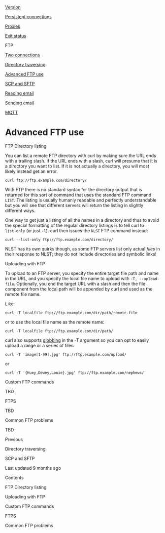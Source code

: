 







<a href="../version.html" class="navButton-94f2579c--pageItemWithChildrenNested-2c5d8183--navButtonClickable-161b88ca"><span class="text-4505230f--UIH300-2063425d--textContentFamily-49a318e1--navButtonLabel-14a4968f">Version</span></a>

<a href="../persist.html" class="navButton-94f2579c--pageItemWithChildrenNested-2c5d8183--navButtonClickable-161b88ca"><span class="text-4505230f--UIH300-2063425d--textContentFamily-49a318e1--navButtonLabel-14a4968f">Persistent connections</span></a>



<a href="../proxies.html" class="navButton-94f2579c--pageItemWithChildrenNested-2c5d8183--navButtonClickable-161b88ca"><span class="text-4505230f--UIH300-2063425d--textContentFamily-49a318e1--navButtonLabel-14a4968f">Proxies</span></a>

<a href="../returns.html" class="navButton-94f2579c--pageItemWithChildrenNested-2c5d8183--navButtonClickable-161b88ca"><span class="text-4505230f--UIH300-2063425d--textContentFamily-49a318e1--navButtonLabel-14a4968f">Exit status</span></a>

<span class="text-4505230f--UIH300-2063425d--textContentFamily-49a318e1--navButtonLabel-14a4968f">FTP</span>

<a href="twoconnections.html" class="navButton-94f2579c--pageItemWithChildrenNested-2c5d8183--navButtonClickable-161b88ca"><span class="text-4505230f--UIH300-2063425d--textContentFamily-49a318e1--navButtonLabel-14a4968f">Two connections</span></a>

<a href="traversedir.html" class="navButton-94f2579c--pageItemWithChildrenNested-2c5d8183--navButtonClickable-161b88ca"><span class="text-4505230f--UIH300-2063425d--textContentFamily-49a318e1--navButtonLabel-14a4968f">Directory traversing</span></a>

<a href="advanced.html" class="navButton-94f2579c--pageItemWithChildrenNested-2c5d8183--navButtonClickable-161b88ca--navButtonOpened-6a88552e"><span class="text-4505230f--UIH300-2063425d--textContentFamily-49a318e1--navButtonLabel-14a4968f">Advanced FTP use</span></a>

<a href="../scpsftp.html" class="navButton-94f2579c--pageItemWithChildrenNested-2c5d8183--navButtonClickable-161b88ca"><span class="text-4505230f--UIH300-2063425d--textContentFamily-49a318e1--navButtonLabel-14a4968f">SCP and SFTP</span></a>

<a href="../reademail.html" class="navButton-94f2579c--pageItemWithChildrenNested-2c5d8183--navButtonClickable-161b88ca"><span class="text-4505230f--UIH300-2063425d--textContentFamily-49a318e1--navButtonLabel-14a4968f">Reading email</span></a>

<a href="../smtp.html" class="navButton-94f2579c--pageItemWithChildrenNested-2c5d8183--navButtonClickable-161b88ca"><span class="text-4505230f--UIH300-2063425d--textContentFamily-49a318e1--navButtonLabel-14a4968f">Sending email</span></a>

<a href="../mqtt.html" class="navButton-94f2579c--pageItemWithChildrenNested-2c5d8183--navButtonClickable-161b88ca"><span class="text-4505230f--UIH300-2063425d--textContentFamily-49a318e1--navButtonLabel-14a4968f">MQTT</span></a>











# <span class="text-4505230f--DisplayH900-bfb998fa--textContentFamily-49a318e1">Advanced FTP use</span>

<span class="text-4505230f--UIH300-2063425d--textUIFamily-5ebd8e40--text-8ee2c8b2"></span>

<span class="text-4505230f--UIH300-2063425d--textUIFamily-5ebd8e40--text-8ee2c8b2"></span>

<span class="text-4505230f--HeadingH700-04e1a2a3--textContentFamily-49a318e1"><span data-key="292c3d0ccd99457fa0ae0efc675fb4cb"><span data-offset-key="292c3d0ccd99457fa0ae0efc675fb4cb:0">FTP Directory listing</span></span></span>

<span class="text-4505230f--TextH400-3033861f--textContentFamily-49a318e1"><span data-key="0517f91b828045879cccf61475bead27"><span data-offset-key="0517f91b828045879cccf61475bead27:0">You can list a remote FTP directory with curl by making sure the URL ends with a trailing slash. If the URL ends with a slash, curl will presume that it is a directory you want to list. If it is not actually a directory, you will most likely instead get an error.</span></span></span>

    curl ftp://ftp.example.com/directory/

<span class="text-4505230f--TextH400-3033861f--textContentFamily-49a318e1"><span data-key="cab63d622d1a4592ad0393a2541e8aad"><span data-offset-key="cab63d622d1a4592ad0393a2541e8aad:0">With FTP there is no standard syntax for the directory output that is returned for this sort of command that uses the standard FTP command </span><span data-offset-key="cab63d622d1a4592ad0393a2541e8aad:1">`LIST`</span><span data-offset-key="cab63d622d1a4592ad0393a2541e8aad:2">. The listing is usually humanly readable and perfectly understandable but you will see that different servers will return the listing in slightly different ways.</span></span></span>

<span class="text-4505230f--TextH400-3033861f--textContentFamily-49a318e1"><span data-key="19d1c18bcf584fcea42c8be6c4114621"><span data-offset-key="19d1c18bcf584fcea42c8be6c4114621:0">One way to get just a listing of all the names in a directory and thus to avoid the special formatting of the regular directory listings is to tell curl to </span><span data-offset-key="19d1c18bcf584fcea42c8be6c4114621:1">`--list-only`</span><span data-offset-key="19d1c18bcf584fcea42c8be6c4114621:2"> (or just </span><span data-offset-key="19d1c18bcf584fcea42c8be6c4114621:3">`-l`</span><span data-offset-key="19d1c18bcf584fcea42c8be6c4114621:4">). curl then issues the </span><span data-offset-key="19d1c18bcf584fcea42c8be6c4114621:5">`NLST`</span><span data-offset-key="19d1c18bcf584fcea42c8be6c4114621:6"> FTP command instead:</span></span></span>

    curl --list-only ftp://ftp.example.com/directory/

<span class="text-4505230f--TextH400-3033861f--textContentFamily-49a318e1"><span data-key="4adbf011bfeb42b9a5abd49ee8d5db7f"><span data-offset-key="4adbf011bfeb42b9a5abd49ee8d5db7f:0">NLST has its own quirks though, as some FTP servers list only actual </span><span data-offset-key="4adbf011bfeb42b9a5abd49ee8d5db7f:1">_files_</span><span data-offset-key="4adbf011bfeb42b9a5abd49ee8d5db7f:2"> in their response to NLST; they do not include directories and symbolic links!</span></span></span>

<span class="text-4505230f--HeadingH700-04e1a2a3--textContentFamily-49a318e1"><span data-key="eec192d67d074ddbac6d5c9408ea52de"><span data-offset-key="eec192d67d074ddbac6d5c9408ea52de:0">Uploading with FTP</span></span></span>

<span class="text-4505230f--TextH400-3033861f--textContentFamily-49a318e1"><span data-key="5e55153c80ed434292487842e005a1d6"><span data-offset-key="5e55153c80ed434292487842e005a1d6:0">To upload to an FTP server, you specify the entire target file path and name in the URL, and you specify the local file name to upload with </span><span data-offset-key="5e55153c80ed434292487842e005a1d6:1">`-T, --upload-file`</span><span data-offset-key="5e55153c80ed434292487842e005a1d6:2">. Optionally, you end the target URL with a slash and then the file component from the local path will be appended by curl and used as the remote file name.</span></span></span>

<span class="text-4505230f--TextH400-3033861f--textContentFamily-49a318e1"><span data-key="85aae679a77a44ccaba4e2f799ab5a89"><span data-offset-key="85aae679a77a44ccaba4e2f799ab5a89:0">Like:</span></span></span>

    curl -T localfile ftp://ftp.example.com/dir/path/remote-file

<span class="text-4505230f--TextH400-3033861f--textContentFamily-49a318e1"><span data-key="8cbf670d71d54119844db83ed968a1ca"><span data-offset-key="8cbf670d71d54119844db83ed968a1ca:0">or to use the local file name as the remote name:</span></span></span>

    curl -T localfile ftp://ftp.example.com/dir/path/

<span class="text-4505230f--TextH400-3033861f--textContentFamily-49a318e1"><span data-key="0d987da9d9a94c27825acf4e7b51d6dd"><span data-offset-key="0d987da9d9a94c27825acf4e7b51d6dd:0">curl also supports </span></span><a href="../../cmdline/globbing.html" class="link-a079aa82--primary-53a25e66--link-faf6c434"><span data-key="b0d587b02d954ff4847015a940b2a084"><span data-offset-key="b0d587b02d954ff4847015a940b2a084:0">globbing</span></span></a><span data-key="8de57b3a70a94bc7b1103e0a0531a45f"><span data-offset-key="8de57b3a70a94bc7b1103e0a0531a45f:0"> in the -T argument so you can opt to easily upload a range or a series of files:</span></span></span>

    curl -T 'image[1-99].jpg' ftp://ftp.example.com/upload/

<span class="text-4505230f--TextH400-3033861f--textContentFamily-49a318e1"><span data-key="3e9feeb0e32248d7bdf3f81721dd1e59"><span data-offset-key="3e9feeb0e32248d7bdf3f81721dd1e59:0">or</span></span></span>

    curl -T '{Huey,Dewey,Louie}.jpg' ftp://ftp.example.com/nephews/

<span class="text-4505230f--HeadingH700-04e1a2a3--textContentFamily-49a318e1"><span data-key="26e8c122e6034c479b6701d97caf8845"><span data-offset-key="26e8c122e6034c479b6701d97caf8845:0">Custom FTP commands</span></span></span>

<span class="text-4505230f--TextH400-3033861f--textContentFamily-49a318e1"><span data-key="ae2972b280784744bc47b23d806480ca"><span data-offset-key="ae2972b280784744bc47b23d806480ca:0">TBD</span></span></span>

<span class="text-4505230f--HeadingH700-04e1a2a3--textContentFamily-49a318e1"><span data-key="a4ee097c80d24e7d943af0d88e1de744"><span data-offset-key="a4ee097c80d24e7d943af0d88e1de744:0">FTPS</span></span></span>

<span class="text-4505230f--TextH400-3033861f--textContentFamily-49a318e1"><span data-key="68244f48f1304b2d8878a12d3a5af7a3"><span data-offset-key="68244f48f1304b2d8878a12d3a5af7a3:0">TBD</span></span></span>

<span class="text-4505230f--HeadingH700-04e1a2a3--textContentFamily-49a318e1"><span data-key="f0186b14b22e49d0a4589c176fbb92f8"><span data-offset-key="f0186b14b22e49d0a4589c176fbb92f8:0">Common FTP problems</span></span></span>

<span class="text-4505230f--TextH400-3033861f--textContentFamily-49a318e1"><span data-key="0469eeca194e4d089d1e15bf8912f5fb"><span data-offset-key="0469eeca194e4d089d1e15bf8912f5fb:0">TBD</span></span></span>

<a href="traversedir.html" class="reset-3c756112--card-6570f064--whiteCard-fff091a4--cardPrevious-56a5e674"></a>

<span class="text-4505230f--TextH200-a3425406--textContentFamily-49a318e1">Previous</span>

<span class="text-4505230f--UIH400-4e41e82a--textContentFamily-49a318e1">Directory traversing</span>

<a href="../scpsftp.html" class="reset-3c756112--card-6570f064--whiteCard-fff091a4--cardNext-19241c42"></a>


<span class="text-4505230f--UIH400-4e41e82a--textContentFamily-49a318e1">SCP and SFTP</span>



<span class="text-4505230f--TextH200-a3425406--textContentFamily-49a318e1">Last updated 9 months ago</span>



<span class="text-4505230f--InfoH100-1e92e1d1--textContentFamily-49a318e1">Contents</span>

<a href="advanced.html#ftp-directory-listing" class="reset-3c756112--menuItem-aa02f6ec--menuItemLight-757d5235--menuItemInline-173bdf97--pageTocItem-f4427024"></a>

<span class="text-4505230f--UIH300-2063425d--textContentFamily-49a318e1"><span class="text-4505230f--UIH200-50ead35f--textContentFamily-49a318e1">FTP Directory listing</span></span>

<a href="advanced.html#uploading-with-ftp" class="reset-3c756112--menuItem-aa02f6ec--menuItemLight-757d5235--menuItemInline-173bdf97--pageTocItem-f4427024"></a>

<span class="text-4505230f--UIH300-2063425d--textContentFamily-49a318e1"><span class="text-4505230f--UIH200-50ead35f--textContentFamily-49a318e1">Uploading with FTP</span></span>

<a href="advanced.html#custom-ftp-commands" class="reset-3c756112--menuItem-aa02f6ec--menuItemLight-757d5235--menuItemInline-173bdf97--pageTocItem-f4427024"></a>

<span class="text-4505230f--UIH300-2063425d--textContentFamily-49a318e1"><span class="text-4505230f--UIH200-50ead35f--textContentFamily-49a318e1">Custom FTP commands</span></span>

<a href="advanced.html#ftps" class="reset-3c756112--menuItem-aa02f6ec--menuItemLight-757d5235--menuItemInline-173bdf97--pageTocItem-f4427024"></a>

<span class="text-4505230f--UIH300-2063425d--textContentFamily-49a318e1"><span class="text-4505230f--UIH200-50ead35f--textContentFamily-49a318e1">FTPS</span></span>

<a href="advanced.html#common-ftp-problems" class="reset-3c756112--menuItem-aa02f6ec--menuItemLight-757d5235--menuItemInline-173bdf97--pageTocItem-f4427024"></a>

<span class="text-4505230f--UIH300-2063425d--textContentFamily-49a318e1"><span class="text-4505230f--UIH200-50ead35f--textContentFamily-49a318e1">Common FTP problems</span></span>
